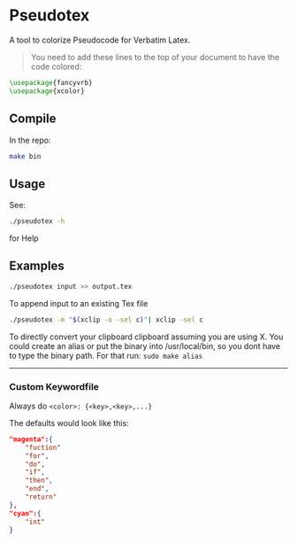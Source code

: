 # Pseudotex
A tool to colorize Pseudocode for Verbatim Latex.

> You need to add these lines to the top of your document to have the code colored:
```latex
\usepackage{fancyvrb}
\usepackage{xcolor}
```

## Compile
In the repo:
```sh
make bin
```

## Usage
See:
```sh
./pseudotex -h
```
for Help

## Examples

```sh
./pseudotex input >> output.tex
```
To append input to an existing Tex file

```sh
./pseudotex -m "$(xclip -o -sel c)"| xclip -sel c
```
To directly convert your clipboard clipboard assuming you are using X.
You could create an alias or put the binary into /usr/local/bin, so you dont have to type the binary path.
For that run: ```sudo make alias```


---
### Custom Keywordfile
Always do ```<color>: {<key>,<key>,...}```

The defaults would look like this:

```json
"magenta":{
    "fuction"
    "for",
    "do",
    "if",
    "then",
    "end",
    "return"
},
"cyan":{
    "int"
}
```

